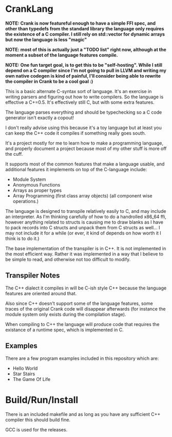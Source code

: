 # CrankLang

**NOTE: Crank is now featureful enough to have a simple FFI spec, and other than typedefs from the standard library**
**the language only requires the existence of a C compiler. I still rely on std::vector for dynamic arrays but now the language is less "magic"**

**NOTE: most of this is actually just a "TODO list" right now, although at the moment a subset of
the language features compile.**

**NOTE: One fun target goal, is to get this to be "self-hosting". While I still depend on a C compiler since I'm
not going to pull in LLVM and writing my own native codegen is kind of painful, I'll consider being able to rewrite the compiler
in Crank to be a cool goal :)**

This is a basic alternate C-syntax sort of language. It's an exercise in writing parsers and figuring
out how to write compilers. So the language is effective a C+=0.5. It's effectively still C, but with some
extra features.

The language parses everything and should be typechecking so a C code generator isn't exactly a copout!

I don't really advise using this because it's a toy language but at least you
can keep the C++ code it compiles if something really goes south.

It's a project mostly for me to learn how to make a programming language, and
properly document a project because most of my other stuff is more off the cuff.

It supports most of the common features that make a language
usable, and additional features it implements on top of the
C-language include:

- Module System
- Anonymous Functions
- Arrays as proper types
- Array Programming (first class array objects) (all component wise operations.)

The language is designed to transpile relatively easily to C, and may include an interpreter. As I'm thinking carefully
of how to do a handrolled x86_64 ffi, however anything related to structs is causing me to draw blanks as I have to pack
records into C structs and unpack them from C structs as well... I may not include it for a while (or ever, it kind of depends on how
worth it I think is to do it.)

The base implementation of the transpiler is in C++. It is not implemented in the most efficient
way. Rather it was implemented in a way that I believe to be simple to read, and otherwise not too difficult
to modify.

## Transpiler Notes

The C++ dialect it compiles in will be C-ish style C++ because the language
features are oriented around that.

Also since C++ doesn't support some of the language features, some traces of the
original Crank code will disappear afterwards (for instance the module system only exists
during the compilation stage).

When compiling to C++ the language will produce code that requires the existance of a runtime spec,
which is implemented in C.

## Examples 

There are a few program examples included in this repository which are:

- Hello World
- Star Stairs
- The Game Of Life

# Build/Run/Install

There is an included makefile and as long as you have any sufficient C++ compiler this should
build fine.

GCC is used for the releases.
